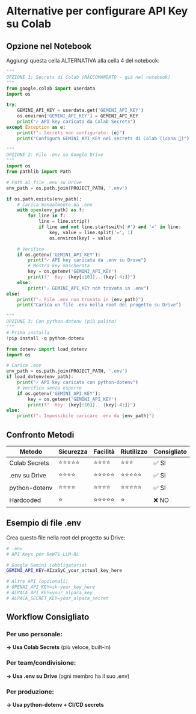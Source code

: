 # Alternative per configurare API Key su Colab

## Opzione nel Notebook

Aggiungi questa cella ALTERNATIVA alla cella 4 del notebook:

```python
"""
OPZIONE 1: Secrets di Colab (RACCOMANDATO - già nel notebook)
"""
from google.colab import userdata
import os

try:
    GEMINI_API_KEY = userdata.get('GEMINI_API_KEY')
    os.environ['GEMINI_API_KEY'] = GEMINI_API_KEY
    print("✓ API key caricata da Colab Secrets")
except Exception as e:
    print(f"⚠ Secrets non configurato: {e}")
    print("Configura GEMINI_API_KEY nei secrets di Colab (icona 🔑)")
```

```python
"""
OPZIONE 2: File .env su Google Drive
"""
import os
from pathlib import Path

# Path al file .env su Drive
env_path = os.path.join(PROJECT_PATH, '.env')

if os.path.exists(env_path):
    # Carica manualmente da .env
    with open(env_path) as f:
        for line in f:
            line = line.strip()
            if line and not line.startswith('#') and '=' in line:
                key, value = line.split('=', 1)
                os.environ[key] = value

    # Verifica
    if os.getenv('GEMINI_API_KEY'):
        print("✓ API key caricata da .env su Drive")
        # Mostra key mascherata
        key = os.getenv('GEMINI_API_KEY')
        print(f"  Key: {key[:10]}...{key[-4:]}")
    else:
        print("⚠ GEMINI_API_KEY non trovata in .env")
else:
    print(f"⚠ File .env non trovato in {env_path}")
    print("Carica un file .env nella root del progetto su Drive")
```

```python
"""
OPZIONE 3: Con python-dotenv (più pulito)
"""
# Prima installa
!pip install -q python-dotenv

from dotenv import load_dotenv
import os

# Carica .env
env_path = os.path.join(PROJECT_PATH, '.env')
if load_dotenv(env_path):
    print("✓ API key caricata con python-dotenv")
    # Verifica senza esporre
    if os.getenv('GEMINI_API_KEY'):
        key = os.getenv('GEMINI_API_KEY')
        print(f"  Key: {key[:10]}...{key[-4:]}")
else:
    print(f"⚠ Impossibile caricare .env da {env_path}")
```

## Confronto Metodi

| Metodo | Sicurezza | Facilità | Riutilizzo | Consigliato |
|--------|-----------|----------|------------|-------------|
| Colab Secrets | ⭐⭐⭐⭐⭐ | ⭐⭐⭐⭐ | ⭐⭐⭐ | ✅ SI |
| .env su Drive | ⭐⭐⭐⭐ | ⭐⭐⭐⭐⭐ | ⭐⭐⭐⭐⭐ | ✅ SI |
| python-dotenv | ⭐⭐⭐⭐ | ⭐⭐⭐⭐ | ⭐⭐⭐⭐⭐ | ✅ SI |
| Hardcoded | ⭐ | ⭐⭐⭐⭐⭐ | ⭐ | ❌ NO |

## Esempio di file .env

Crea questo file nella root del progetto su Drive:

```bash
# .env
# API Keys per ReWTS-LLM-RL

# Google Gemini (obbligatorio)
GEMINI_API_KEY=AIzaSyC_your_actual_key_here

# Altre API (opzionali)
# OPENAI_API_KEY=sk-your_key_here
# ALPACA_API_KEY=your_alpaca_key
# ALPACA_SECRET_KEY=your_alpaca_secret
```

## Workflow Consigliato

### Per uso personale:
**→ Usa Colab Secrets** (più veloce, built-in)

### Per team/condivisione:
**→ Usa .env su Drive** (ogni membro ha il suo .env)

### Per produzione:
**→ Usa python-dotenv + CI/CD secrets**
